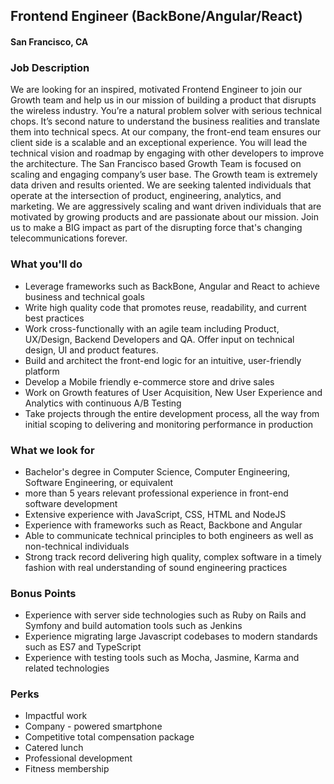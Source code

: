## Frontend Engineer (BackBone/Angular/React)
#### San Francisco, CA

### Job Description
We are looking for an inspired, motivated Frontend Engineer to join our Growth team and help us in our mission of building a product that disrupts the wireless industry. You’re a natural problem solver with serious technical chops. It’s second nature to understand the business realities and translate them into technical specs. At our company, the front-end team ensures our client side is a scalable and an exceptional experience. You will lead the technical vision and roadmap by engaging with other developers to improve the architecture.
The San Francisco based Growth Team is focused on scaling and engaging company’s user base. The Growth team is extremely data driven and results oriented. We are seeking talented individuals that operate at the intersection of product, engineering, analytics, and marketing. We are aggressively scaling and want driven individuals that are motivated by growing products and are passionate about our mission.
Join us to make a BIG impact as part of the disrupting force that's changing telecommunications forever.

### What you'll do
+ Leverage frameworks such as BackBone, Angular and React to achieve business and technical goals
+ Write high quality code that promotes reuse, readability, and current best practices
+ Work cross-functionally with an agile team including Product, UX/Design, Backend Developers and QA. Offer input on technical design, UI and product features.
+ Build and architect the front-end logic for an intuitive, user-friendly platform
+ Develop a Mobile friendly e-commerce store and drive sales
+ Work on Growth features of User Acquisition, New User Experience and Analytics with continuous A/B Testing
+ Take projects through the entire development process, all the way from initial scoping to delivering and monitoring performance in production

### What we look for
+ Bachelor's degree in Computer Science, Computer Engineering, Software Engineering, or equivalent
+ more than 5 years relevant professional experience in front-end software development
+ Extensive experience with JavaScript, CSS, HTML and NodeJS
+ Experience with frameworks such as React, Backbone and Angular
+ Able to communicate technical principles to both engineers as well as non-technical individuals
+ Strong track record delivering high quality, complex software in a timely fashion with real understanding of sound engineering practices

### Bonus Points
+ Experience with server side technologies such as Ruby on Rails and Symfony and build automation tools such as Jenkins
+ Experience migrating large Javascript codebases to modern standards such as ES7 and TypeScript
+ Experience with testing tools such as Mocha, Jasmine, Karma and related technologies

### Perks
+ Impactful work
+ Company - powered smartphone
+ Competitive total compensation package
+ Catered lunch
+ Professional development
+ Fitness membership


